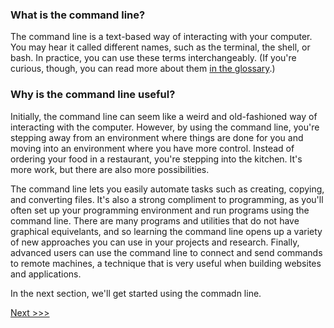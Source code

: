 
### What is the command line?

The command line is a text-based way of interacting with your computer. You may hear it called different names, such as the terminal, the shell, or bash. In practice, you can use these terms interchangeably. (If you're curious, though, you can read more about them [in the glossary](glossary.md).)

### Why is the command line useful?

Initially, the command line can seem like a weird and old-fashioned way of interacting with the computer. However, by using the command line, you're stepping away from an environment where things are done for you and moving into an environment where you have more control. Instead of ordering your food in a restaurant, you're stepping into the kitchen. It's more work, but there are also more possibilities. 

The command line lets you easily automate tasks such as creating, copying, and converting files. It's also a strong compliment to programming, as you'll often set up your programming environment and run programs using the command line. There are many programs and utilities that do not have graphical equivelants, and so learning the command line opens up a variety of new approaches you can use in your projects and research. Finally, advanced users can use the command line to connect and send commands to remote machines, a technique that is very useful when building websites and applications.

In the next section, we'll get started using the commadn line.


[Next >>>](navigation.md)

